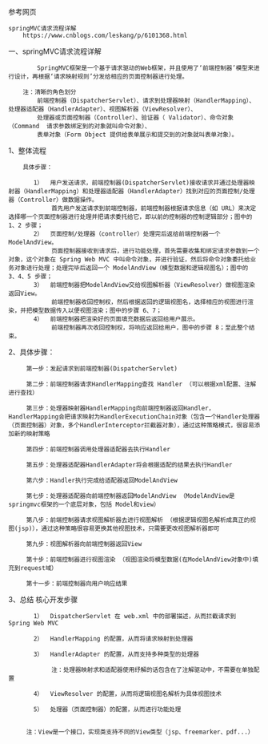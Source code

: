参考网页

    springMVC请求流程详解
        https://www.cnblogs.com/leskang/p/6101368.html
        
        
一、springMVC请求流程详解
  
            SpringMVC框架是一个基于请求驱动的Web框架，并且使用了‘前端控制器’模型来进行设计，再根据‘请求映射规则’分发给相应的页面控制器进行处理。
        
        注：清晰的角色划分
            前端控制器（DispatcherServlet）、请求到处理器映射（HandlerMapping）、处理器适配器（HandlerAdapter）、视图解析器（ViewResolver）、
            处理器或页面控制器（Controller）、验证器（ Validator）、命令对象（Command  请求参数绑定到的对象就叫命令对象）、
            表单对象（Form Object 提供给表单展示和提交到的对象就叫表单对象）。
     
   1、整体流程
   
        具体步骤：
   
           1）  用户发送请求，前端控制器(DispatcherServlet)接收请求并通过处理器映射器（HandlerMapping）和处理器适配器（HandlerAdapter）找到对应的页面控制/处理器（Controller）做数据操作。
                首先用户发送请求到前端控制器，前端控制器根据请求信息（如 URL）来决定选择哪一个页面控制器进行处理并把请求委托给它，即以前的控制器的控制逻辑部分；图中的 1、2 步骤；
           2）  页面控制/处理器（controller）处理完后返给前端控制器一个ModelAndView。
                页面控制器接收到请求后，进行功能处理，首先需要收集和绑定请求参数到一个对象，这个对象在 Spring Web MVC 中叫命令对象，并进行验证，然后将命令对象委托给业务对象进行处理；处理完毕后返回一个 ModelAndView（模型数据和逻辑视图名）；图中的 3、4、5 步骤；
           3）  前端控制器把ModelAndView交给视图解析器（ViewResolver）做视图渲染返回View。
                前端控制器收回控制权，然后根据返回的逻辑视图名，选择相应的视图进行渲染，并把模型数据传入以便视图渲染；图中的步骤 6、7；
           4）  前端控制器把渲染好的页面填充数据后返回给用户展示。
                前端控制器再次收回控制权，将响应返回给用户，图中的步骤 8；至此整个结束。  
           
   2、具体步骤：
     
         第一步：发起请求到前端控制器(DispatcherServlet)
         
         第二步：前端控制器请求HandlerMapping查找 Handler （可以根据xml配置、注解进行查找）
         
         第三步：处理器映射器HandlerMapping向前端控制器返回Handler，HandlerMapping会把请求映射为HandlerExecutionChain对象（包含一个Handler处理器（页面控制器）对象，多个HandlerInterceptor拦截器对象），通过这种策略模式，很容易添加新的映射策略
         
         第四步：前端控制器调用处理器适配器去执行Handler
         
         第五步：处理器适配器HandlerAdapter将会根据适配的结果去执行Handler
         
         第六步：Handler执行完成给适配器返回ModelAndView
         
         第七步：处理器适配器向前端控制器返回ModelAndView （ModelAndView是springmvc框架的一个底层对象，包括 Model和view）
         
         第八步：前端控制器请求视图解析器去进行视图解析 （根据逻辑视图名解析成真正的视图(jsp)），通过这种策略很容易更换其他视图技术，只需要更改视图解析器即可
         
         第九步：视图解析器向前端控制器返回View
         
         第十步：前端控制器进行视图渲染 （视图渲染将模型数据(在ModelAndView对象中)填充到request域）
         
         第十一步：前端控制器向用户响应结果
     
 3、总结 核心开发步骤
 
           1）  DispatcherServlet 在 web.xml 中的部署描述，从而拦截请求到 Spring Web MVC
           
           2）  HandlerMapping 的配置，从而将请求映射到处理器
           
           3）  HandlerAdapter 的配置，从而支持多种类型的处理器
           
                注：处理器映射求和适配器使用纾解的话包含在了注解驱动中，不需要在单独配置
           
           4）  ViewResolver 的配置，从而将逻辑视图名解析为具体视图技术
           
           5）  处理器（页面控制器）的配置，从而进行功能处理 
       
   
         注：View是一个接口，实现类支持不同的View类型（jsp、freemarker、pdf...）                  